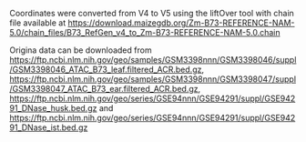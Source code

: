 Coordinates were converted from V4 to V5 using the liftOver tool with chain file available at https://download.maizegdb.org/Zm-B73-REFERENCE-NAM-5.0/chain_files/B73_RefGen_v4_to_Zm-B73-REFERENCE-NAM-5.0.chain

Origina data can be downloaded from https://ftp.ncbi.nlm.nih.gov/geo/samples/GSM3398nnn/GSM3398046/suppl/GSM3398046_ATAC_B73_leaf.filtered_ACR.bed.gz, https://ftp.ncbi.nlm.nih.gov/geo/samples/GSM3398nnn/GSM3398047/suppl/GSM3398047_ATAC_B73_ear.filtered_ACR.bed.gz, https://ftp.ncbi.nlm.nih.gov/geo/series/GSE94nnn/GSE94291/suppl/GSE94291_DNase_husk.bed.gz and https://ftp.ncbi.nlm.nih.gov/geo/series/GSE94nnn/GSE94291/suppl/GSE94291_DNase_ist.bed.gz
